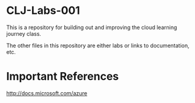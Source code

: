 # CLJ-Labs-001
This is a repository for building out and improving the cloud learning journey class.

The other files in this repository are either labs or links to documentation, etc.

# Important References
http://docs.microsoft.com/azure


